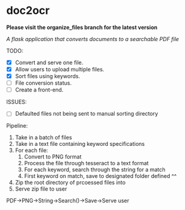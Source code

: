 # doc2ocr
**Please visit the organize_files branch for the latest version**

*A flask application that converts documents to a searchable PDF file*

TODO:
- [x] Convert and serve one file.
- [x] Allow users to upload multiple files.
- [x] Sort files using keywords.
- [ ] File conversion status.
- [ ] Create a front-end.

ISSUES:
- [ ] Defaulted files not being sent to manual sorting directory

Pipeline:
1. Take in a batch of files
2. Take in a text file containing keyword specifications
3. For each file:
    1. Convert to PNG format
    2. Process the file through tesseract to a text format
    3. For each keyword, search through the string for a match
    4. First keyword on match, save to designated folder defined ^^
4. Zip the root directory of prcoessed files into
5. Serve zip file to user

PDF->PNG->String->Search()->Save->Serve user


